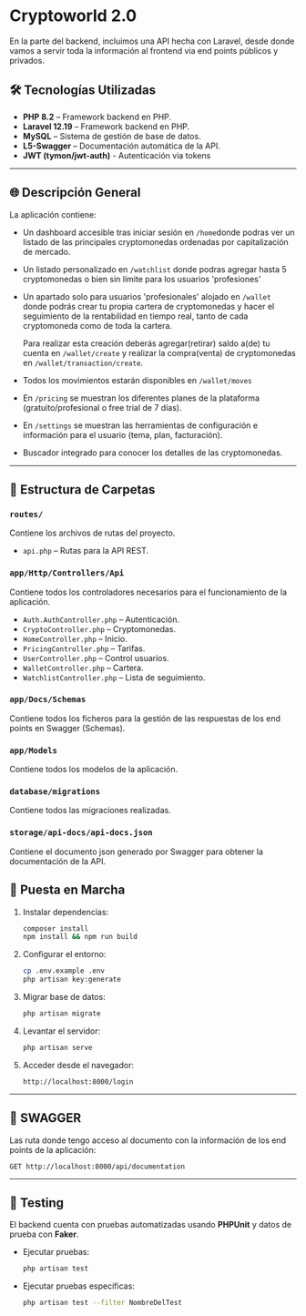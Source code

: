 # Cryptoworld 2.0

En la parte del backend, incluimos una API hecha con Laravel, desde donde vamos a servir toda la información al frontend via end points públicos y privados.

## 🛠 Tecnologías Utilizadas

-   **PHP 8.2** – Framework backend en PHP.
-   **Laravel 12.19** – Framework backend en PHP.
-   **MySQL** – Sistema de gestión de base de datos.
-   **L5-Swagger** – Documentación automática de la API.
-   **JWT (tymon/jwt-auth)** - Autenticación via tokens

---

## 🌐 Descripción General

La aplicación contiene:

-   Un dashboard accesible tras iniciar sesión en `/home`donde podras ver un listado de las principales cryptomonedas ordenadas por capitalización de mercado.
-   Un listado personalizado en `/watchlist` donde podras agregar hasta 5 cryptomonedas o bien sin límite para los usuarios 'profesiones'
-   Un apartado solo para usuarios 'profesionales' alojado en `/wallet` donde podrás crear tu propia cartera de cryptomonedas y hacer el seguimiento de la rentabilidad en tiempo real, tanto de cada cryptomoneda como de toda la cartera.

    Para realizar esta creación deberás agregar(retirar) saldo a(de) tu cuenta en `/wallet/create` y realizar la compra(venta) de cryptomonedas en `/wallet/transaction/create`.

-   Todos los movimientos estarán disponibles en `/wallet/moves`
-   En `/pricing` se muestran los diferentes planes de la plataforma (gratuito/profesional o free trial de 7 días).
-   En `/settings` se muestran las herramientas de configuración e información para el usuario (tema, plan, facturación).
-   Buscador integrado para conocer los detalles de las cryptomonedas.

---

## 📁 Estructura de Carpetas

### `routes/`

Contiene los archivos de rutas del proyecto.

-   `api.php` – Rutas para la API REST.

### `app/Http/Controllers/Api`

Contiene todos los controladores necesarios para el funcionamiento de la aplicación.

-   `Auth.AuthController.php` – Autenticación.
-   `CryptoController.php` – Cryptomonedas.
-   `HomeController.php` – Inicio.
-   `PricingController.php` – Tarifas.
-   `UserController.php` – Control usuarios.
-   `WalletController.php` – Cartera.
-   `WatchlistController.php` – Lista de seguimiento.

### `app/Docs/Schemas`

Contiene todos los ficheros para la gestión de las respuestas de los end points en Swagger (Schemas).

### `app/Models`

Contiene todos los modelos de la aplicación.

### `database/migrations`

Contiene todos las migraciones realizadas.

### `storage/api-docs/api-docs.json`

Contiene el documento json generado por Swagger para obtener la documentación de la API.

## 🚀 Puesta en Marcha

1. Instalar dependencias:

    ```bash
    composer install
    npm install && npm run build
    ```

2. Configurar el entorno:

    ```bash
    cp .env.example .env
    php artisan key:generate
    ```

3. Migrar base de datos:

    ```bash
    php artisan migrate
    ```

4. Levantar el servidor:

    ```bash
    php artisan serve
    ```

5. Acceder desde el navegador:
    ```
    http://localhost:8000/login
    ```

---

## 📡 SWAGGER

Las ruta donde tengo acceso al documento con la información de los end points de la aplicación:

```
GET http://localhost:8000/api/documentation
```

---

## 🧪 Testing

El backend cuenta con pruebas automatizadas usando **PHPUnit** y datos de prueba con **Faker**.

-   Ejecutar pruebas:

    ```bash
    php artisan test
    ```

-   Ejecutar pruebas especificas:

    ```bash
    php artisan test --filter NombreDelTest
    ```

